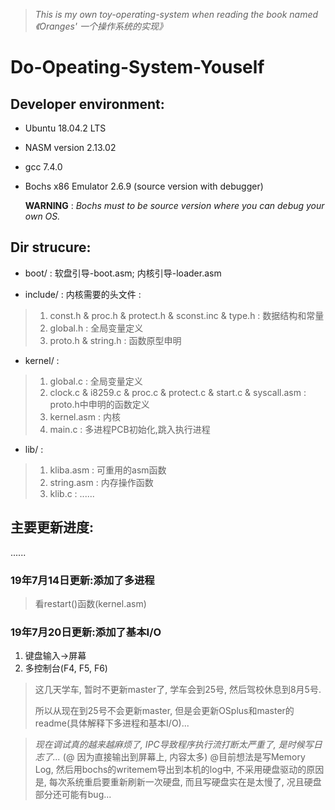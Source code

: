 >*This is my own toy-operating-system when reading the book named 《Oranges' 一个操作系统的实现》*

# Do-Opeating-System-Youself

## Developer environment:

* Ubuntu 18.04.2 LTS

* NASM version 2.13.02

* gcc 7.4.0

* Bochs x86 Emulator 2.6.9 (source version with debugger)

  **WARNING** : *Bochs must to be source version where you can debug your own OS.*




## Dir strucure:
* boot/ : 软盘引导-boot.asm; 内核引导-loader.asm

* include/ : 内核需要的头文件 : 
> 1. const.h & proc.h & protect.h & sconst.inc & type.h : 数据结构和常量
> 2. global.h : 全局变量定义
> 3. proto.h & string.h : 函数原型申明

* kernel/ : 
> 1. global.c : 全局变量定义
> 2. clock.c & i8259.c & proc.c & protect.c & start.c & syscall.asm : proto.h中申明的函数定义
> 3. kernel.asm : 内核
> 4. main.c : 多进程PCB初始化,跳入执行进程

* lib/ : 
> 1. kliba.asm : 可重用的asm函数
> 2. string.asm : 内存操作函数
> 3. klib.c : ......




## 主要更新进度:
......
### 19年7月14日更新:添加了多进程
> 看restart()函数(kernel.asm)

### 19年7月20日更新:添加了基本I/O

1. 键盘输入->屏幕
2. 多控制台(F4, F5, F6)

> 这几天学车, 暂时不更新master了, 学车会到25号, 然后驾校休息到8月5号.
>
> 所以从现在到25号不会更新master, 但是会更新OSplus和master的readme(具体解释下多进程和基本I/O)...











> *现在调试真的越来越麻烦了, IPC导致程序执行流打断太严重了, 是时候写日志了...*
> (@ 因为直接输出到屏幕上, 内容太多)
> @目前想法是写Memory Log, 然后用bochs的writemem导出到本机的log中,
> 不采用硬盘驱动的原因是, 每次系统重启要重新刷新一次硬盘, 而且写硬盘实在是太慢了, 况且硬盘部分还可能有bug...

